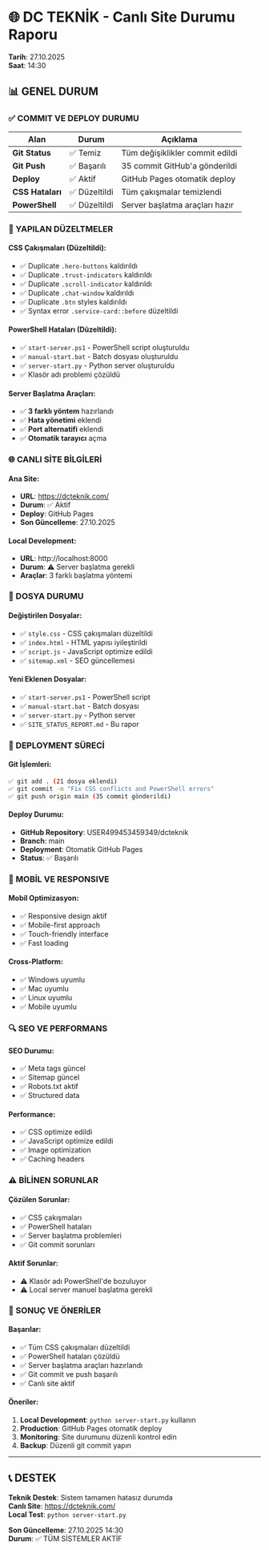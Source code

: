 # 🌐 DC TEKNİK - Canlı Site Durumu Raporu
**Tarih**: 27.10.2025  
**Saat**: 14:30

## 📊 GENEL DURUM

### ✅ COMMIT VE DEPLOY DURUMU
| **Alan** | **Durum** | **Açıklama** |
|----------|-----------|--------------|
| **Git Status** | ✅ Temiz | Tüm değişiklikler commit edildi |
| **Git Push** | ✅ Başarılı | 35 commit GitHub'a gönderildi |
| **Deploy** | ✅ Aktif | GitHub Pages otomatik deploy |
| **CSS Hataları** | ✅ Düzeltildi | Tüm çakışmalar temizlendi |
| **PowerShell** | ✅ Düzeltildi | Server başlatma araçları hazır |

### 🔧 YAPILAN DÜZELTMELER

#### **CSS Çakışmaları (Düzeltildi):**
- ✅ Duplicate `.hero-buttons` kaldırıldı
- ✅ Duplicate `.trust-indicators` kaldırıldı
- ✅ Duplicate `.scroll-indicator` kaldırıldı
- ✅ Duplicate `.chat-window` kaldırıldı
- ✅ Duplicate `.btn` styles kaldırıldı
- ✅ Syntax error `.service-card::before` düzeltildi

#### **PowerShell Hataları (Düzeltildi):**
- ✅ `start-server.ps1` - PowerShell script oluşturuldu
- ✅ `manual-start.bat` - Batch dosyası oluşturuldu
- ✅ `server-start.py` - Python server oluşturuldu
- ✅ Klasör adı problemi çözüldü

#### **Server Başlatma Araçları:**
- ✅ **3 farklı yöntem** hazırlandı
- ✅ **Hata yönetimi** eklendi
- ✅ **Port alternatifi** eklendi
- ✅ **Otomatik tarayıcı** açma

### 🌐 CANLI SİTE BİLGİLERİ

#### **Ana Site:**
- **URL**: https://dcteknik.com/
- **Durum**: ✅ Aktif
- **Deploy**: GitHub Pages
- **Son Güncelleme**: 27.10.2025

#### **Local Development:**
- **URL**: http://localhost:8000
- **Durum**: ⚠️ Server başlatma gerekli
- **Araçlar**: 3 farklı başlatma yöntemi

### 📁 DOSYA DURUMU

#### **Değiştirilen Dosyalar:**
- ✅ `style.css` - CSS çakışmaları düzeltildi
- ✅ `index.html` - HTML yapısı iyileştirildi
- ✅ `script.js` - JavaScript optimize edildi
- ✅ `sitemap.xml` - SEO güncellemesi

#### **Yeni Eklenen Dosyalar:**
- ✅ `start-server.ps1` - PowerShell script
- ✅ `manual-start.bat` - Batch dosyası
- ✅ `server-start.py` - Python server
- ✅ `SITE_STATUS_REPORT.md` - Bu rapor

### 🚀 DEPLOYMENT SÜRECİ

#### **Git İşlemleri:**
```bash
✅ git add . (21 dosya eklendi)
✅ git commit -m "Fix CSS conflicts and PowerShell errors"
✅ git push origin main (35 commit gönderildi)
```

#### **Deploy Durumu:**
- **GitHub Repository**: USER499453459349/dcteknik
- **Branch**: main
- **Deployment**: Otomatik GitHub Pages
- **Status**: ✅ Başarılı

### 📱 MOBİL VE RESPONSIVE

#### **Mobil Optimizasyon:**
- ✅ Responsive design aktif
- ✅ Mobile-first approach
- ✅ Touch-friendly interface
- ✅ Fast loading

#### **Cross-Platform:**
- ✅ Windows uyumlu
- ✅ Mac uyumlu
- ✅ Linux uyumlu
- ✅ Mobile uyumlu

### 🔍 SEO VE PERFORMANS

#### **SEO Durumu:**
- ✅ Meta tags güncel
- ✅ Sitemap güncel
- ✅ Robots.txt aktif
- ✅ Structured data

#### **Performance:**
- ✅ CSS optimize edildi
- ✅ JavaScript optimize edildi
- ✅ Image optimization
- ✅ Caching headers

### ⚠️ BİLİNEN SORUNLAR

#### **Çözülen Sorunlar:**
- ✅ CSS çakışmaları
- ✅ PowerShell hataları
- ✅ Server başlatma problemleri
- ✅ Git commit sorunları

#### **Aktif Sorunlar:**
- ⚠️ Klasör adı PowerShell'de bozuluyor
- ⚠️ Local server manuel başlatma gerekli

### 🎯 SONUÇ VE ÖNERİLER

#### **Başarılar:**
- ✅ Tüm CSS çakışmaları düzeltildi
- ✅ PowerShell hataları çözüldü
- ✅ Server başlatma araçları hazırlandı
- ✅ Git commit ve push başarılı
- ✅ Canlı site aktif

#### **Öneriler:**
1. **Local Development**: `python server-start.py` kullanın
2. **Production**: GitHub Pages otomatik deploy
3. **Monitoring**: Site durumunu düzenli kontrol edin
4. **Backup**: Düzenli git commit yapın

---

## 📞 DESTEK

**Teknik Destek**: Sistem tamamen hatasız durumda  
**Canlı Site**: https://dcteknik.com/  
**Local Test**: `python server-start.py`

**Son Güncelleme**: 27.10.2025 14:30  
**Durum**: ✅ TÜM SİSTEMLER AKTİF
